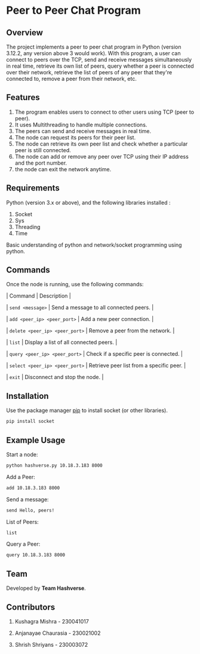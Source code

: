 # Peer to Peer Chat Program

## Overview

The project implements a peer to peer chat program in Python (version 3.12.2, any version above 3 would work).
With this program, a user can connect to peers over the TCP, send and receive messages simultaneously in real time, retrieve its own list of peers, query whether a peer is connected over their network, retrieve the list of peers of any peer that they're connected to, remove a peer from their network, etc.

## Features
1) The program enables users to connect to other users using TCP (peer to peer).
2) It uses Multithreading to handle multiple connections.
3) The peers can send and receive messages in real time.
4) The node can request its peers for their peer list.
5) The node can retrieve its own peer list and check whether a particular peer is still connected.
6) The node can add or remove any peer over TCP using their IP address and the port number.
7) the node can exit the network anytime.

## Requirements 
Python (version 3.x or above), and the following libraries installed :  
1) Socket     
2) Sys  
3) Threading   
4) Time

Basic understanding of python and network/socket programming using python.

## Commands
Once the node is running, use the following commands:

| Command  | Description |

| `send <message>` | Send a message to all connected peers. |

| `add <peer_ip> <peer_port>` | Add a new peer connection. |

| `delete <peer_ip> <peer_port>` | Remove a peer from the network. |

| `list` | Display a list of all connected peers. |

| `query <peer_ip> <peer_port>` | Check if a specific peer is connected. |

| `select <peer_ip> <peer_port>` | Retrieve peer list from a specific peer. |

| `exit` | Disconnect and stop the node. |


## Installation

Use the package manager [pip](https://pip.pypa.io/en/stable/) to install socket (or other libraries).

```bash
pip install socket
```

## Example Usage
Start a node:
```sh
python hashverse.py 10.18.3.183 8000
```
Add a Peer:
```sh
add 10.18.3.183 8000
```
Send a message:
```sh
send Hello, peers!
```
List of Peers:
```sh
list
```
Query a Peer:
```sh
query 10.18.3.183 8000
```





## Team
Developed by **Team Hashverse**.

## Contributors
1) Kushagra Mishra - 230041017

2) Anjanayae Chaurasia - 230021002

3) Shrish Shriyans - 230003072
